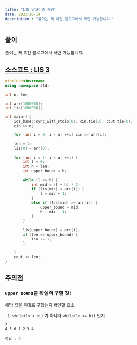 ```yaml
---
title: "LIS 알고리즘 개념"
date: 2023-10-14
description : "풀이는 제 이전 블로그에서 확인 가능합니다."
---
```

## 풀이

풀이는 제 이전 블로그에서 확인 가능합니다.

## [소스코드 : LIS 3](https://boj.kr/12783)

```cpp
#include<iostream>
using namespace std;

int n, len;

int arr[1000000];
int lis[1000000];

int main() {
	ios_base::sync_with_stdio(0); cin.tie(0); cout.tie(0);
	cin >> n;

	for (int i = 0; i < n; ++i) cin >> arr[i];

	len = 1;
	lis[0] = arr[0];
	
	for (int i = 1; i < n; ++i) {
		int l = 0;
		int h = len;
		int upper_bound = h;

		while (l <= h) {
			int mid = (l + h) / 2;
			if (lis[mid] < arr[i]) {
				l = mid + 1;
			}
			else if (lis[mid] >= arr[i]) {
				upper_bound = mid;
				h = mid - 1;
			}
		}

		lis[upper_bound] = arr[i];
		if (len == upper_bound) {
			len += 1;
		}

	}
	cout << len;
}
```

## 주의점

### `upper bound`를 확실히 구할 것!

해당 값을 제대로 구했는지 확인할 요소

1. `while(lo < hi)` 가 아니라 `while(lo <= hi)` 인지

```
7
4 5 6 1 2 3 4

정답 : 4
```